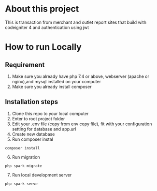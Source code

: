 # About this project
This is transaction from merchant and outlet report sites that build with codeigniter 4 and authentication using jwt

# How to run Locally

## Requirement
1. Make sure you already have php 7.4 or above, webserver (apache or nginx),and mysql installed on your computer
2. Make sure you already install composer

## Installation steps
1. Clone this repo to your local computer
2. Enter to root project folder
3. Edit your .env file (copy from env copy file), fit with your configuration setting for database and app.url
4. Create new database
5. Run composer instal
```
composer install
```
6. Run migration
```
php spark migrate
```
7. Run local development server
```
php spark serve
```
